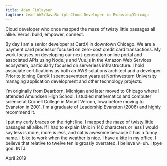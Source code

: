 ```yaml
---
title: Adam Finlayson
tagline: Lead AWS/JavaScript Cloud Developer in Evanston/Chicago
---
```


Cloud developer who once mapped the maze of twisty little passages all alike. Verbs: build, empower, connect.

By day I am a senior developer at CardX in downtown Chicago. We are a payment card processor focused on zero-cost credit card transactions. My work focuses on developing our next-generation online portal and associated APIs using Node.js and Vue.js in the Amazon Web Services ecosystem, particularly focused on serverless infrastructure. I hold associate certifications as both an AWS solutions architect and a developer. Prior to joining CardX I spent seventeen years at Northwestern University managing application development and other technology projects.

I'm originally from Dearborn, Michigan and later moved to Chicago where I attended Amundsen High School. I studied mathematics and computer science at Cornell College in Mount Vernon, Iowa before moving to Evanston in 2001. I'm a graduate of Leadership Evanston (2006) and highly recommend it.

I put my curly braces on the right line. I mapped the maze of twisty little passages all alike. If I had to explain Unix in 140 characters or less I would say less is more, more is less, and cat is awesome because it has a funny name. I bike to work when the weather is nice. I have a kite in my office. I believe that relative to twelve ten is grossly overrated. I believe w=uh. I tpye god. INTJ.

April 2019
